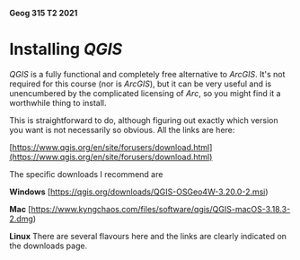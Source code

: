 **Geog 315 T2 2021**
# Installing _QGIS_
_QGIS_ is a fully functional and completely free alternative to _ArcGIS_. It's not required for this course (nor is _ArcGIS_), but it can be very useful and is unencumbered by the complicated licensing of _Arc_, so you might find it a worthwhile thing to install.

This is straightforward to do, although figuring out exactly which version you want is not necessarily so obvious. All the links are here:

[https://www.qgis.org/en/site/forusers/download.html](https://www.qgis.org/en/site/forusers/download.html)

The specific downloads I recommend are

**Windows** [https://qgis.org/downloads/QGIS-OSGeo4W-3.20.0-2.msi)

**Mac** [https://www.kyngchaos.com/files/software/qgis/QGIS-macOS-3.18.3-2.dmg)

**Linux** There are several flavours here and the links are clearly indicated on the downloads page.
